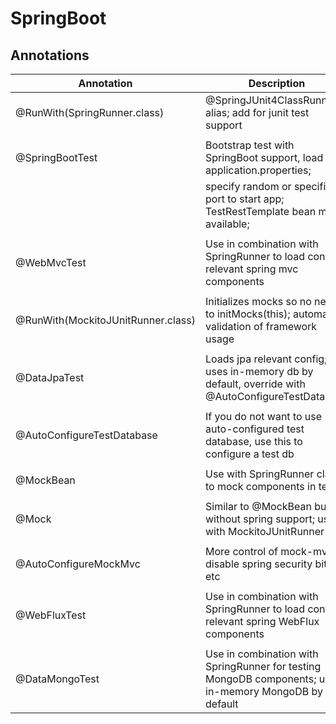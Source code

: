 # SpringBoot

## Annotations

| Annotation                        | Description
|-------------------------------    |--------------
|@RunWith(SpringRunner.class)       | @SpringJUnit4ClassRunner alias; add for junit test support
|   	                            |
|@SpringBootTest  	                | Bootstrap test with SpringBoot support, load application.properties;
|  	                                | specify random or specific port to start app; TestRestTemplate bean made available;
|                                   |
|@WebMvcTest   	                    | Use in combination with SpringRunner to load context relevant spring mvc components
|                                   |
|@RunWith(MockitoJUnitRunner.class) | Initializes mocks so no need to initMocks(this); automatic validation of framework usage
|                                   |
|@DataJpaTest   	                | Loads jpa relevant config; uses in-memory db by default, override with @AutoConfigureTestDatabase
|   	                            |
|@AutoConfigureTestDatabase   	    | If you do not want to use auto-configured test database, use this to configure a test db
|  	                                |
|@MockBean                          | Use with SpringRunner class to mock components in test
|                                   |
|@Mock    	                        | Similar to @MockBean but without spring support; use with MockitoJUnitRunner
|  	                                |
|@AutoConfigureMockMvc              | More control of mock-mvc, disable spring security bits etc
|                                   |
|@WebFluxTest                       | Use in combination with SpringRunner to load context relevant spring WebFlux components
|                                   |
|@DataMongoTest                     | Use in combination with SpringRunner for testing MongoDB components; uses in-memory MongoDB by default

